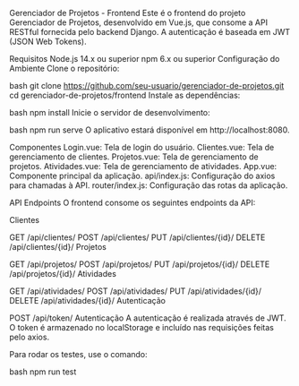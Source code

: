 Gerenciador de Projetos - Frontend
Este é o frontend do projeto Gerenciador de Projetos, desenvolvido em Vue.js, que consome a API RESTful fornecida pelo backend Django. A autenticação é baseada em JWT (JSON Web Tokens).

Requisitos
Node.js 14.x ou superior
npm 6.x ou superior
Configuração do Ambiente
Clone o repositório:

bash
git clone https://github.com/seu-usuario/gerenciador-de-projetos.git
cd gerenciador-de-projetos/frontend
Instale as dependências:

bash
npm install
Inicie o servidor de desenvolvimento:

bash
npm run serve
O aplicativo estará disponível em http://localhost:8080.

Componentes
Login.vue: Tela de login do usuário.
Clientes.vue: Tela de gerenciamento de clientes.
Projetos.vue: Tela de gerenciamento de projetos.
Atividades.vue: Tela de gerenciamento de atividades.
App.vue: Componente principal da aplicação.
api/index.js: Configuração do axios para chamadas à API.
router/index.js: Configuração das rotas da aplicação.


API Endpoints
O frontend consome os seguintes endpoints da API:

Clientes

GET /api/clientes/
POST /api/clientes/
PUT /api/clientes/{id}/
DELETE /api/clientes/{id}/
Projetos

GET /api/projetos/
POST /api/projetos/
PUT /api/projetos/{id}/
DELETE /api/projetos/{id}/
Atividades

GET /api/atividades/
POST /api/atividades/
PUT /api/atividades/{id}/
DELETE /api/atividades/{id}/
Autenticação

POST /api/token/
Autenticação
A autenticação é realizada através de JWT. O token é armazenado no localStorage e incluído nas requisições feitas pelo axios.

Para rodar os testes, use o comando:

bash
npm run test
